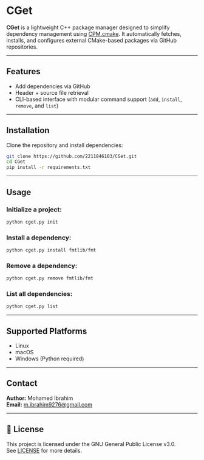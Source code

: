 # CGet

**CGet** is a lightweight C++ package manager designed to simplify dependency management using [CPM.cmake](https://github.com/cpm-cmake/CPM.cmake). It automatically fetches, installs, and configures external CMake-based packages via GitHub repositories.

---

## Features
- Add dependencies via GitHub 
- Header + source file retrieval
- CLI-based interface with modular command support (`add`, `install`, `remove`, and `list`)

---

## Installation

Clone the repository and install dependencies:

```bash
git clone https://github.com/2211846103/CGet.git
cd CGet
pip install -r requirements.txt
```

---

## Usage

### Initialize a project:
```bash
python cget.py init
```

### Install a dependency:
```bash
python cget.py install fmtlib/fmt
```

### Remove a dependency:
```bash
python cget.py remove fmtlib/fmt
```

### List all dependencies:
```bash
python cget.py list
```

---

## Supported Platforms

- Linux 
- macOS 
- Windows (Python required)

---

## Contact

**Author:** Mohamed Ibrahim  
**Email:** m.ibrahim9276@gmail.com

---

## 📄 License

This project is licensed under the GNU General Public License v3.0.  
See [LICENSE](LICENSE) for more details.
